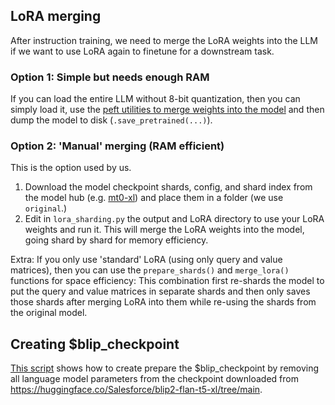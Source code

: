 ## LoRA merging
After instruction training, we need to merge the LoRA weights into the LLM if we want to use
LoRA again to finetune for a downstream task.

### Option 1: Simple but needs enough RAM
If you can load the entire LLM without 8-bit quantization, then you can simply load it, 
use the [peft utilities to merge weights into the model](https://github.com/huggingface/peft/blob/main/src/peft/tuners/lora.py#L391)
and then dump the model to disk (`.save_pretrained(...)`).

### Option 2: 'Manual' merging (RAM efficient)
This is the option used by us.
1. Download the model checkpoint shards, config, and shard index from the model hub (e.g. [mt0-xl](https://huggingface.co/bigscience/mt0-xl/tree/main)) and place them in a
folder (we use `original`.)
2. Edit in `lora_sharding.py` the output and LoRA directory to use your LoRA weights and run it. This will
merge the LoRA weights into the model, going shard by shard for memory efficiency.

Extra:
If you only use 'standard' LoRA (using only query and value matrices), then you can use
the `prepare_shards()` and `merge_lora()` functions for space efficiency:
This combination first re-shards the model to put the query and value matrices in separate shards and then only
saves those shards after merging LoRA into them while re-using the shards from the original model.

## Creating $blip_checkpoint
[This script](creating_blip_checkpoint.py) shows how to create prepare the $blip_checkpoint by removing all language model parameters
from the checkpoint downloaded from https://huggingface.co/Salesforce/blip2-flan-t5-xl/tree/main.